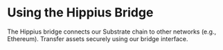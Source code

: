 # Using the Hippius Bridge

The Hippius bridge connects our Substrate chain to other networks (e.g., Ethereum). Transfer assets securely using our bridge interface.
